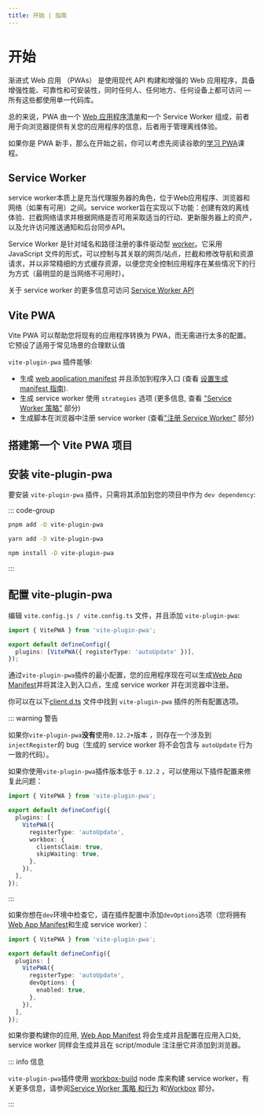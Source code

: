 ```yaml
---
title: 开始 | 指南
---
```


# 开始

渐进式 Web 应用 （PWAs） 是使用现代 API 构建和增强的 Web 应用程序，具备增强性能、可靠性和可安装性，同时任何人、任何地方、任何设备上都可访问 &mdash; 所有这些都使用单一代码库。

总的来说，PWA 由一个 [Web 应用程序清单](https://developer.mozilla.org/en-US/docs/Web/Manifest)和一个 Service Worker 组成，前者用于向浏览器提供有关您的应用程序的信息，后者用于管理离线体验。

如果你是 PWA 新手，那么在开始之前，你可以考虑先阅读谷歌的[学习 PWA](https://web.dev/learn/pwa/)课程。

## Service Worker

service worker本质上是充当代理服务器的角色，位于Web应用程序、浏览器和网络（如果有可用）之间。service worker旨在实现以下功能：创建有效的离线体验、拦截网络请求并根据网络是否可用采取适当的行动、更新服务器上的资产，以及允许访问推送通知和后台同步API。

Service Worker 是针对域名和路径注册的事件驱动型 [worker](https://developer.mozilla.org/zh-CN/docs/Web/API/Worker)。它采用 JavaScript 文件的形式，可以控制与其关联的网页/站点，拦截和修改导航和资源请求，并以非常精细的方式缓存资源，以便您完全控制应用程序在某些情况下的行为方式（最明显的是当网络不可用时）。

关于 service worker 的更多信息可访问 [Service Worker API](https://developer.mozilla.org/zh-CN/docs/Web/API/Service_Worker_API)

## Vite PWA

Vite PWA 可以帮助您将现有的应用程序转换为 PWA，而无需进行太多的配置。它预设了适用于常见场景的合理默认值

`vite-plugin-pwa` 插件能够:

- 生成 [web application manifest][webmanifest] 并且添加到程序入口 (查看 [设置生成 manifest 指南](pwa-minimal-requirements#web-app-manifest)).
- 生成 service worker 使用 `strategies` 选项 (更多信息, 查看 ["Service Worker 策略"](/guide/service-worker-strategies-and-behaviors#service-worker-strategies) 部分)
- 生成脚本在浏览器中注册 service worker (查看["注册 Service Worker"](/guide/register-service-worker) 部分)

## 搭建第一个 Vite PWA 项目 <Badge type="tip" text="新"/>

<ScaffoldingPWAProject />

## 安装 vite-plugin-pwa

要安装 `vite-plugin-pwa` 插件，只需将其添加到您的项目中作为 `dev dependency`:

::: code-group

```bash [pnpm]
pnpm add -D vite-plugin-pwa
```

```bash [yarn]
yarn add -D vite-plugin-pwa
```

```bash [npm]
npm install -D vite-plugin-pwa
```

:::

## 配置 vite-plugin-pwa

编辑 `vite.config.js / vite.config.ts` 文件，并且添加 `vite-plugin-pwa`:

```ts
import { VitePWA } from 'vite-plugin-pwa';

export default defineConfig({
  plugins: [VitePWA({ registerType: 'autoUpdate' })],
});
```

通过`vite-plugin-pwa`插件的最小配置，您的应用程序现在可以生成[Web App Manifest][webmanifest]并将其注入到入口点，生成 service worker 并在浏览器中注册。

你可以在以下[client.d.ts](https://github.com/antfu/vite-plugin-pwa/blob/main/src/types.ts) 文件中找到 `vite-plugin-pwa` 插件的所有配置选项。

::: warning 警告

如果你`vite-plugin-pwa`**没有**使用`0.12.2+`版本 ，则存在一个涉及到 `injectRegister`的 bug（生成的 service worker 将不会包含与 `autoUpdate` 行为一致的代码）。

如果你使用`vite-plugin-pwa`插件版本低于 `0.12.2` ，可以使用以下插件配置来修复此问题：

```ts
import { VitePWA } from 'vite-plugin-pwa';

export default defineConfig({
  plugins: [
    VitePWA({
      registerType: 'autoUpdate',
      workbox: {
        clientsClaim: true,
        skipWaiting: true,
      },
    }),
  ],
});
```

:::

如果你想在`dev`环境中检查它，请在插件配置中添加`devOptions`选项（您将拥有[Web App Manifest][webmanifest]和生成 service worker）：

```ts
import { VitePWA } from 'vite-plugin-pwa';

export default defineConfig({
  plugins: [
    VitePWA({
      registerType: 'autoUpdate',
      devOptions: {
        enabled: true,
      },
    }),
  ],
});
```

如果你要构建你的应用, [Web App Manifest][webmanifest] 将会生成并且配置在应用入口处, service worker 同样会生成并且在 script/module 注注册它并添加到浏览器。

::: info 信息

`vite-plugin-pwa`插件使用 [workbox-build](https://developer.chrome.com/docs/workbox/modules/workbox-build) node 库来构建 service worker，有关更多信息，请参阅[Service Worker 策略 和行为](/guide/service-worker-strategies-and-behaviors) 和[Workbox](/workbox/) 部分。

:::

[webmanifest]: https://developer.mozilla.org/en-US/docs/Web/Manifest
